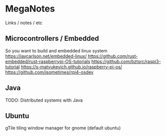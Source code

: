 # MegaNotes
Links / notes / etc

## Microcontrollers / Embedded
So you want to build and embedded linux system https://jaycarlson.net/embedded-linux/
https://github.com/rust-embedded/rust-raspberrypi-OS-tutorials
https://github.com/bztsrc/raspi3-tutorial
https://s-matyukevich.github.io/raspberry-pi-os/
https://github.com/isometimes/rpi4-osdev

## Java
TODO: Distributed systems with Java

## Ubuntu
gTile tiling window manager for gnome (default ubuntu)

